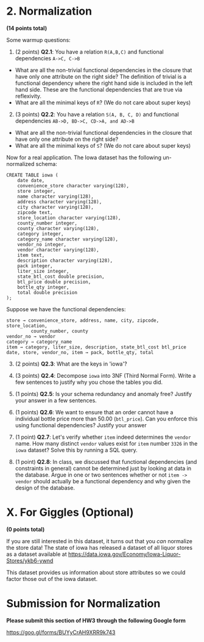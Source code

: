 # 2. Normalization

**(14 points total)** 


Some warmup questions:

1. (2 points) **Q2.1**: You have a relation `R(A,B,C)` and functional dependencies 
  `A->C, C->B`

  * What are all the non-trivial functional dependencies in the closure
    that have  only one attribute on the right side? The definition of trivial is a functional dependency where the right hand side is included in the left hand side. These are the functional dependencies that are true via reflexivity.
  * What are all the minimal keys of `R`? (We do not care about super keys)

2. (3 points) **Q2.2**: You have a relation `S(A, B, C, D)` and functional dependencies 
  `AB->D, BD->C, CD->A, and AD->B`

  * What are all the non-trivial functional dependencies in the closure
    that have  only one attribute on the right side?
  * What are all the minimal keys of `S`? (We do not care about super keys)

Now for a real application. 
The Iowa dataset has the following un-normalized schema:

    CREATE TABLE iowa (
        date date,
        convenience_store character varying(128),
        store integer,
        name character varying(128),
        address character varying(128),
        city character varying(128),
        zipcode text,
        store_location character varying(128),
        county_number integer,
        county character varying(128),
        category integer,
        category_name character varying(128),
        vendor_no integer,
        vendor character varying(128),
        item text,
        description character varying(128),
        pack integer,
        liter_size integer,
        state_btl_cost double precision,
        btl_price double precision,
        bottle_qty integer,
        total double precision
    );

Suppose we have the functional dependencies:

    store → convenience_store, address, name, city, zipcode, store_location,
             county_number, county
    vendor_no → vendor
    category → category_name
    item → category, liter_size, description, state_btl_cost btl_price
    date, store, vendor_no, item → pack, bottle_qty, total


3. (2 points) **Q2.3**: What are the keys in 'iowa'?

4. (3 points) **Q2.4**: Decompose `iowa` into 3NF (Third Normal Form).  Write a few sentences to justify why you chose the tables you did.  

5. (1 points) **Q2.5**: Is your schema redundancy and anomaly free?  Justify your answer in
a few sentences.

6. (1 points) **Q2.6**: We want to ensure that an order cannot have a individual bottle price more than
50.00 (`btl_price`).  Can you enforce this using functional dependencies?  Justify your answer

7. (1 point) **Q2.7**: Let's verify whether `item` indeed determines the `vendor` name. How many distinct `vendor` values exist for `item` number `3326` in the `iowa` dataset?  Solve this by running a SQL query.

8. (1 point) **Q2.8**: In class, we discussed that functional dependencies (and constraints in general) cannot be determined just by looking at data in the database. Argue in one or two sentences whether or not `item -> vendor` should actually be a functional dependency and why given the design of the database.  

# X.  For Giggles (Optional)

**(0 points total)**

If you are still interested in this dataset, it turns out that you _can_ normalize the store data!
The state of iowa has released a dataset of all liquor stores as a dataset available at
https://data.iowa.gov/Economy/Iowa-Liquor-Stores/ykb6-ywnd

This dataset provides us information about store attributes so we could factor those out of the iowa dataset.


# Submission for Normalization

**Please submit this section of HW3 through the following Google form**

https://goo.gl/forms/BUYyCrAH9XRR9k743
